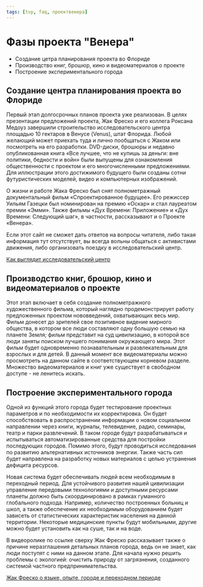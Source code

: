 ```yaml
---
tags: [tvp, faq, проектвенера]
---
```

# Фазы проекта "Венера"

-   Создание цетра планирования проекта во Флориде
-   Производство книг, брошюр, кино и видеоматериалов о проекте
-   Построение экспериментального города

## Создание центра планирования проекта во Флориде

Первый этап долгосрочных планов проекта уже реализован. В целях презентации предложений проекта, Жак Фреско и его коллега Роксана Медоуз завершили строительство исследовательского центра площадью 10 гектаров в Венусе (Venus), штат Флорида. Любой желающий может приехать туда и лично пообщаться с Жаком или посмотреть на его разработки. DVD-диски, брошюры и недавно опубликованная книга «Все лучшее, что не купишь за деньги: вне политики, бедности и войн» были выпущены для ознакомления общественности с проектом и его многочисленными предложениями. Для иллюстрации этого достижимого будущего были созданы сотни футуристических моделей, видео и компьютерных изображений.

О жизни и работе Жака Фреско был снят полнометражный документальный фильм «Спроектированное будущее». Его режиссер Уильям Газецки был номинирован на премию «Оскар» и стал лауреатом премии «Эмми». Также фильмы «Дух Времени: Приложение» и «Дух Времени: Следующий шаг», в частности, рассказывают и о Проекте «Венера».

Если этот сайт не сможет дать ответов на вопросы читателя, либо такая информация тут отсутствует, вы всегда вольны общаться с активистами движения, либо организовать поездку в исследовательский центр.

[Как выглядит исследовательский центр](https://www.youtube.com/watch?v=UzhKPlLf9bs)

## Производство книг, брошюр, кино и видеоматериалов о проекте

Этот этап включает в себя создание полнометражного художественного фильма, который наглядно продемонстрирует работу предложенных проектом нововведений, охватывающих весь мир. Фильм донесет до зрителей свое позитивное видение мирного общества, в котором все люди составляют одну большую семью на планете Земля; фильм представит на суд цивилизацию, в которой все люди заняты поиском лучшего понимания окружающего мира. Этот фильм будет одновременно познавательным и развлекательным для взрослых и для детей. В данный момент все видеоматериалы можно просмотреть на данном сайте в соответствующем корневом разделе. Множество видеоматериалов и книг уже существует в свободном доступе - не ленитесь искать.

## Построение экспериментального города

Одной из функций этого города будет тестирование проектных параметров и по необходимости их корректировка. Он будет способствовать в распространении информации о новом социальном направлении через книги, журналы, телевидение, радио, семинары, театр и парки развлечений. В таком городе будут разрабатываться и испытываться автоматизированные средства для постройки последующих городов. Помимо этого, будут проводиться исследования по развитию альтернативных источников энергии. Также часть сил будет направлена на разработку новых материалов с целью устранения дефицита ресурсов.

Новая система будет обеспечивать людей всем необходимым в переходный период. Для устойчивого развития нашей цивилизации управление передовыми технологиями и доступными ресурсами планеты должно быть скоординировано в рамках гуманного глобального подхода. Например, количество построенных больниц и школ, а также обеспечение их необходимым оборудованием будет зависеть от статистических характеристик населения на данной территории. Некоторые медицинские пункты будут мобильными, другие можно будет установить как на суше, так и на воде.

В видеоролике по ссылке сверху Жак Фреско рассказывает также о причине неразглашения детальных планов города, ведь он не знает, как люди поступят с ними на данном этапе. Для начала нужно решить проблемы с экологией: очистить природу от загрязнения, созданного системой частного предпринимательства.

[Жак Фреско о языке, опыте, городе и переходном периоде](https://www.youtube.com/watch?v=EXhH0PJWKyc)